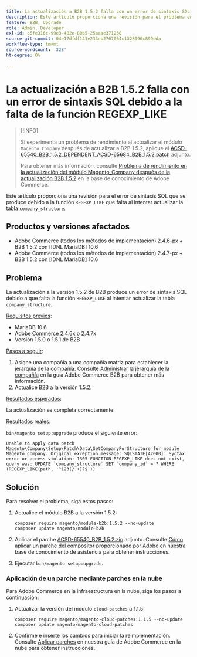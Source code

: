 ```yaml
---
title: La actualización a B2B 1.5.2 falla con un error de sintaxis SQL debido a la falta de la función REGEXP_LIKE
description: Este artículo proporciona una revisión para el problema en el que se produce un error de sintaxis SQL debido a la función REGEXP_LIKE que falta al intentar actualizar la tabla company_structure.
feature: B2B, Upgrade
role: Admin, Developer
exl-id: c5fe316c-99e3-482e-80b5-25aaae371230
source-git-commit: 04e17dfdf143e233eb2767064c1328990c899eda
workflow-type: tm+mt
source-wordcount: '328'
ht-degree: 0%

---
```


# La actualización a B2B 1.5.2 falla con un error de sintaxis SQL debido a la falta de la función REGEXP_LIKE

>[!INFO]
>
>Si experimenta un problema de rendimiento al actualizar el módulo `Magento_Company` después de actualizar a B2B 1.5.2, aplique el [ACSD-65540_B2B_1.5.2_DEPENDENT_ACSD-65684_B2B_1.5.2.patch](assets/ACSD-65540_B2B_1.5.2_DEPENDENT_ACSD-65684_B2B_1.5.2.patch.zip) adjunto.
>
>Para obtener más información, consulte [Problema de rendimiento en la actualización del módulo Magento_Company después de la actualización B2B 1.5.2](/help/troubleshooting/installation-and-upgrade/magento-company-module-upgrade-performance-issue.md) en la base de conocimiento de Adobe Commerce.

Este artículo proporciona una revisión para el error de sintaxis SQL que se produce debido a la función `REGEXP_LIKE` que falta al intentar actualizar la tabla `company_structure`.

## Productos y versiones afectados

* Adobe Commerce (todos los métodos de implementación) 2.4.6-px + B2B 1.5.2 con [!DNL MariaDB] 10.6
* Adobe Commerce (todos los métodos de implementación) 2.4.7-px + B2B 1.5.2 con [!DNL MariaDB] 10.6

## Problema

La actualización a la versión 1.5.2 de B2B produce un error de sintaxis SQL debido a que falta la función `REGEXP_LIKE` al intentar actualizar la tabla `company_structure`.

<u>Requisitos previos</u>:

* MariaDB 10.6
* Adobe Commerce 2.4.6x o 2.4.7x
* Versión 1.5.0 o 1.5.1 de B2B

<u>Pasos a seguir</u>:

1. Asigne una compañía a una compañía matriz para establecer la jerarquía de la compañía. Consulte [Administrar la jerarquía de la compañía](https://experienceleague.adobe.com/en/docs/commerce-admin/b2b/company-management/manage-company-hierarchy) en la guía Adobe Commerce B2B para obtener más información.
1. Actualice B2B a la versión 1.5.2.

<u>Resultados esperados</u>:

La actualización se completa correctamente.

<u>Resultados reales</u>:

`bin/magento setup:upgrade` produce el siguiente error:

```
Unable to apply data patch Magento\Company\Setup\Patch\Data\SetCompanyForStructure for module Magento_Company. Original exception message: SQLSTATE[42000]: Syntax error or access violation: 1305 FUNCTION REGEXP_LIKE does not exist, query was: UPDATE `company_structure` SET `company_id` = ? WHERE (REGEXP_LIKE(path, '^123(/.+)?$'))
```

## Solución

Para resolver el problema, siga estos pasos:

1. Actualice el módulo B2B a la versión 1.5.2:

   ```
   composer require magento/module-b2b:1.5.2 --no-update
   composer update magento/module-b2b
   ```

1. Aplicar el parche [ACSD-65540_B2B_1.5.2.zip](assets/ACSD-65540_B2B_1.5.2.zip) adjunto. Consulte [Cómo aplicar un parche del compositor proporcionado por Adobe](/help/how-to/general/how-to-apply-a-composer-patch-provided-by-magento.md) en nuestra base de conocimiento de asistencia para obtener instrucciones.
1. Ejecutar `bin/magento setup:upgrade`.

### Aplicación de un parche mediante parches en la nube

Para Adobe Commerce en la infraestructura en la nube, siga los pasos a continuación:

1. Actualizar la versión del módulo `cloud-patches` a 1.1.5:

   ```
   composer require magento/magento-cloud-patches:1.1.5 --no-update
   composer update magento/magento-cloud-patches
   ```

1. Confirme e inserte los cambios para iniciar la reimplementación. Consulte [Aplicar parches](https://experienceleague.adobe.com/en/docs/commerce-on-cloud/user-guide/develop/upgrade/apply-patches) en nuestra guía de Adobe Commerce en la nube para obtener instrucciones.
